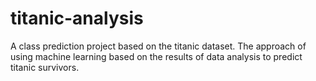 # titanic-analysis
A class prediction project based on the titanic dataset. The approach of using machine learning based on the results of data analysis to predict titanic survivors.

